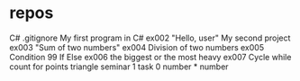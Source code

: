 # repos
C#
.gitignore
My first program in C# ex002 "Hello, user"
My second project ex003 "Sum of two numbers"
ex004 Division of two numbers
ex005 Condition 99 If Else
ex006 the biggest or the most heavy
ex007 Cycle while count for points triangle
seminar 1 task 0 number * number
